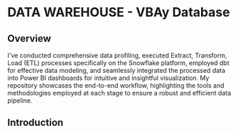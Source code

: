 # DATA WAREHOUSE - VBAy Database

## Overview
I've conducted comprehensive data profiling, executed Extract, Transform, Load (ETL) processes specifically on the Snowflake platform, employed dbt for effective data modeling, and seamlessly integrated the processed data into Power BI dashboards for intuitive and insightful visualization. My repository showcases the end-to-end workflow, highlighting the tools and methodologies employed at each stage to ensure a robust and efficient data pipeline.

## Introduction
